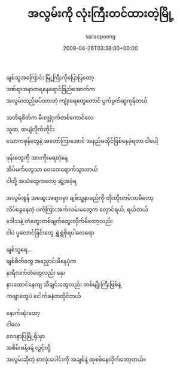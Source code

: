 ﻿---
_last_editor_used_jetpack: block-editor
_publicize_job_id: "59375147635"
_wp_old_date: "2021-06-09"
author: sailaopoeng
categories:
  - poems
date: "2009-04-26T03:38:00+00:00"
parent_post_id: null
post_id: "208"
timeline_notification: "1623209746"
title: အလွမ်းကို လုံးကြီးတင်ထားတဲ့မြို့
url: /2009/04/26/အလွမ်းကို-လုံးကြီးတင်ထာ/

---
ချစ်သူအကြောင်း မြို့ကြီးကိုပြောပြတော့  
ဒဏ်ရာအနာတရနေရောင်ခြည်အောက်က  
အလွမ်းထည့်ခပ်ထားတဲ့ ကျုံးရေတွေတောင် ပွက်ပွက်ဆူကုန်တယ်

သတိရစိတ်က မီးလျှံငှက်တစ်ကောင်လေ  
သူထ, ထပျံလိုက်တိုင်း  
သောကဖုန်တွေနဲ့ အတော်ကြာအောင် အနည်မထိုင်ဖြစ်နေခဲ့ရတာ ငါပေါ့

ဖုန်းတွေကို အားကိုးမရတဲ့နေ့  
အိပ်မက်တွေသာ ဝေးဝေးရောက်သွားတယ်  
ငါတို့ အသံတွေကတော့ ဆွံ့အခဲ့ရ

အလွမ်းစွန် အဆွေးအဖျားမှာ ချစ်သူ့နာမည်ကို တိုးတိုးတမ်းတမိတော့  
လိပ်ခွေနေတဲ့ ပက်ကြားအက်လမ်းမတွေက လှောင်ရယ်, ရယ်တယ်  
ဒေါသနဲ့ တံတွေးတစ်ချက်ထွေးလိုက်မိတော့လည်း  
ငါပဲ ပူလောင်ခြင်းတွေ ရွှဲရွှဲစိုရပါလေရော

ချစ်သူရေ…  
ချစ်စိတ်တွေ အညှောင်းမိနေပုံက  
နာရီလက်တံတွေလည်း နှေး  
နားထောင်နေကျ သီချင်းတွေလည်း တစ်မျိုးကြီးဖြစ်နဲ့  
ကဗျာတွေပဲ ငေါက်ခနဲထထိုင်တယ်

နောက်ဆုံးတော့  
ငါလေ  
ဝေဒနာပြမြို့ရိုးမှာ  
အစိမ်းဖန့်ဖန့် လွှင့်လို့  
အလွမ်းဆိုတဲ့ စာလုံးပေါင်းကို အချစ်နဲ့ ထုစစ်နေလိုက်တော့တယ်။
